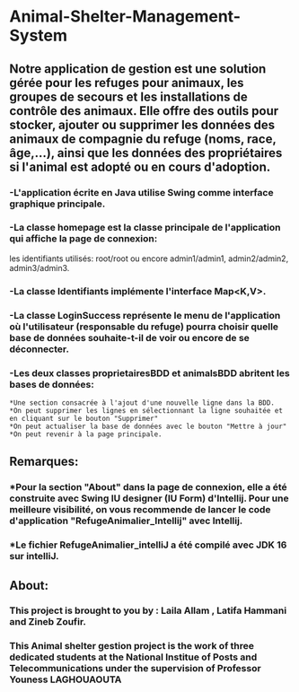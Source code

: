 # Animal-Shelter-Management-System
## Notre application de gestion est une solution gérée pour les refuges pour animaux, les groupes de secours et les installations de contrôle des animaux. Elle offre des outils pour stocker, ajouter ou supprimer les données des animaux de compagnie du refuge (noms, race, âge,...), ainsi que les données des propriétaires si l'animal est adopté ou en cours d'adoption.

### -L'application écrite en Java utilise Swing comme interface graphique principale.  
### -La classe homepage est la classe principale de l'application qui affiche la page de connexion:
   les identifiants utilisés: root/root ou encore admin1/admin1, admin2/admin2, admin3/admin3.
### -La classe Identifiants implémente l'interface Map<K,V>.
### -La classe LoginSuccess représente le menu de l'application où l'utilisateur (responsable du refuge) pourra choisir quelle base de données souhaite-t-il de voir ou encore de se déconnecter. 
### -Les deux classes proprietairesBDD et animalsBDD abritent les bases de données:
	*Une section consacrée à l'ajout d'une nouvelle ligne dans la BDD.
	*On peut supprimer les lignes en sélectionnant la ligne souhaitée et en cliquant sur le bouton "Supprimer"
	*On peut actualiser la base de données avec le bouton "Mettre à jour"
	*On peut revenir à la page principale.

## Remarques:
### *Pour la section "About" dans la page de connexion, elle a été construite avec Swing IU designer (IU Form) d'Intellij. Pour une meilleure visibilité, on vous recommende de lancer le code d'application "RefugeAnimalier_Intellij" avec Intellij.
### *Le fichier RefugeAnimalier_intelliJ a été compilé avec JDK 16 sur intelliJ.

## About:
### This project is brought to you by : Laila Allam , Latifa Hammani and Zineb Zoufir.
### This Animal shelter gestion project is the work of three dedicated students at the National Institue of Posts and Telecommunications under the supervision of Professor Youness LAGHOUAOUTA
